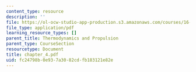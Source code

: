 ```yaml
---
content_type: resource
description: ''
file: https://ol-ocw-studio-app-production.s3.amazonaws.com/courses/16-01-unified-engineering-i-ii-iii-iv-fall-2005-spring-2006/fc24798b0e937a3082cdfb183121e82e_chapter_4.pdf
file_type: application/pdf
learning_resource_types: []
parent_title: Thermodynamics and Propulsion
parent_type: CourseSection
resourcetype: Document
title: chapter_4.pdf
uid: fc24798b-0e93-7a30-82cd-fb183121e82e
---
```

